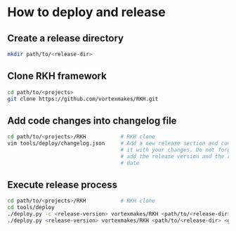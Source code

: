 # How to deploy and release

## Create a release directory
```bash 
mkdir path/to/<release-dir>
```

## Clone RKH framework
```bash 
cd path/to/<projects>
git clone https://github.com/vortexmakes/RKH.git
```

## Add code changes into changelog file
```bash 
cd path/to/<projects>/RKH           # RKH clone
vim tools/deploy/changelog.json     # Add a new release section and complete 
                                    # it with your changes. Do not forget to 
                                    # add the release version and the release 
                                    # date 
```

## Execute release process
```bash 
cd path/to/<projects>/RKH           # RKH clone
cd tools/deploy
./deploy.py -c <release-version> vortexmakes/RKH <path/to/<release-dir> <github-token>
./deploy.py <release-version> vortexmakes/RKH <path/to/<release-dir> <github-token>
```
